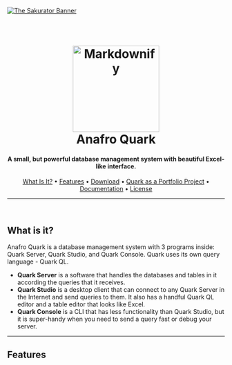 [![The Sakurator Banner](https://raw.githubusercontent.com/anafro/anafro/main/Banners/Quark.svg "Click to open Sakurator in browser")](https://sakurator.anafro.ru/)

<h1 align="center">
  <br>
  <a href="https://anafro.ru/quark"><img src="https://raw.githubusercontent.com/anafro/anafro/main/Logos/Quark.svg" alt="Markdownify" width="200"></a>
  
  <br>
  Anafro Quark 
  <br>

  <h4 align="center">A small, but powerful database management system with beautiful Excel-like interface.</h4>

  <p align="center">
  <a href="#what-is-it">What Is It?</a> •
  <a href="#features">Features</a> •
  <a href="#download">Download</a> •
  <a href="#as-portolio">Quark as a Portfolio Project</a> •
  <a href="#documentation">Documentation</a> •
  <a href="#license">License</a>
</p>
</h1>

<hr/>
<br/>

<h2 id="what-is-it">What is it?</h2>
Anafro Quark is a database management system with 3 programs inside: Quark Server, Quark Studio, and Quark Console. Quark uses its own query language - Quark QL.

* **Quark Server** is a software that handles the databases and tables in it according the queries that it receives.
* **Quark Studio** is a desktop client that can connect to any Quark Server in the Internet and send queries to them. It also has a handful Quark QL editor and a table editor that looks like Excel.
* **Quark Console** is a CLI that has less functionality than Quark Studio, but it is super-handy when you need to send a query fast or debug your server.

<hr>

<h2 id="features">Features</h2>
